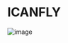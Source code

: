 # ICANFLY

![image](https://user-images.githubusercontent.com/47014056/163735177-dd667ea8-f331-451f-bb30-828b2c5a16c6.png)
